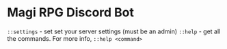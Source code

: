 # Magi RPG Discord Bot

`::settings` - set set your server settings (must be an admin)
`::help` - get all the commands. For more info, `::help <command>`